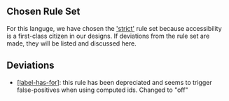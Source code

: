 ## Chosen Rule Set
For this languge, we have chosen the ['strict'](https://github.com/evcohen/eslint-plugin-jsx-a11y#difference-between-recommended-and-strict-mode) rule set because accessibility is a first-class citizen in our designs.  If deviations from the rule set are made, they will be listed and discussed here.

## Deviations
* [[label-has-for]](https://github.com/evcohen/eslint-plugin-jsx-a11y/blob/master/docs/rules/label-has-for.md): this rule has been depreciated and seems to trigger false-positives when using computed ids.  Changed to "off"
